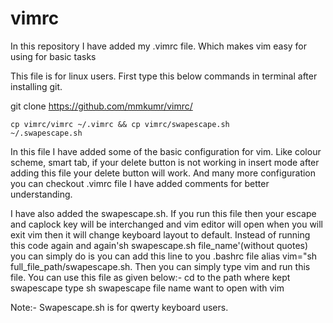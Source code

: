 # vimrc


In this repository I have added my .vimrc file. Which makes vim easy for using for basic tasks

This file is for linux users. First type this below commands in terminal after installing git.

git clone https://github.com/mmkumr/vimrc/

<code>cp vimrc/vimrc ~/.vimrc && cp vimrc/swapescape.sh ~/.swapescape.sh</code>

In this file I have added some of the basic configuration for vim. Like colour scheme, smart tab, if your delete button is not working in insert mode after adding this file your delete button will work. And many more configuration you can checkout .vimrc file I have added comments for better understanding.

I have also added the swapescape.sh. If you run this file then your escape and caplock key will be interchanged and vim editor will open when you will exit vim then it will change keyboard layout to default. Instead of running this code again and again'sh swapescape.sh file_name'(without quotes) you can simply do is you can add this line to you .bashrc file alias vim="sh full_file_path/swapescape.sh. Then you can simply type vim and run this file. You can use this file as given below:- cd to the path where kept swapescape type sh swapescape file name want to open with vim

Note:- Swapescape.sh is for qwerty keyboard users.

